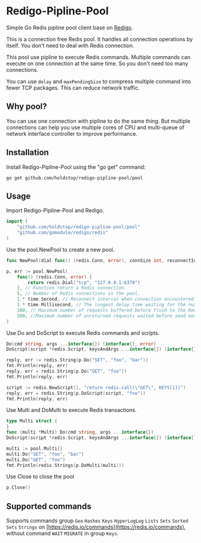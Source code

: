 Redigo-Pipline-Pool
======

Simple Go Redis pipline pool client base on [Redigo](https://github.com/gomodule/redigo).

This is a connection free Redis pool. It handles all connection operations by itself. You don't need to deal with Redis connection.

This pool use pipline to execute Redis commands. Multiple commands can execute on one connection at the same time. So you don't need too many connections.

You can use `delay` and `maxPendingSize` to compress multiple command into fewer TCP packages. This can reduce network traffic.

Why pool?
------------

You can use one connection with pipline to do the same thing. But multiple connections can help you use multiple cores of CPU and multi-queue of network interface controller to improve performance.

Installation
------------

Install Redigo-Pipline-Pool using the "go get" command:

```
go get github.com/holdstop/redigo-pipline-pool/pool
```

Usage
------------

Import Redigo-Pipline-Pool and Redigo.

```go
import (
	"github.com/holdstop/redigo-pipline-pool/pool"
	"github.com/gomodule/redigo/redis"
)
```

Use the pool.NewPool to create a new pool.

```go
func NewPool(dial func() (redis.Conn, error), connSize int, reconnectInterval time.Duration, delay time.Duration, maxPendingSize int, maxWaitingSize int) (Pool, error)
```

```go
p, err := pool.NewPool(
	func() (redis.Conn, error) {
		return redis.Dial("tcp", "127.0.0.1:6379")
	}, // Function return a Redis connection.
	5, // Number of Redis connections in the pool.
	1 * time.Second, // Reconnect interval when connection encountered non-recoverable error.
	1 * time.Millisecond, // The longest delay time waiting for the number of buffered requests to be maxPendingSize before flush to the Redis server.
	100, // Maximum number of requests buffered before flush to the Redis server. (per connection)
	500, //Maximum number of unreturned requests waited before send new requests. (per connection)
)
```

Use Do and DoScript to execute Redis commands and scripts.

```go
Do(cmd string, args ...interface{}) (interface{}, error)
DoScript(script *redis.Script, keysAndArgs ...interface{}) (interface{}, error)
```

```go
reply, err := redis.String(p.Do("SET", "foo", "bar"))
fmt.Println(reply, err)
reply, err = redis.String(p.Do("GET", "foo"))
fmt.Println(reply, err)

script := redis.NewScript(1, "return redis.call(\"GET\", KEYS[1])")
reply, err = redis.String(p.DoScript(script, "foo"))
fmt.Println(reply, err)
```

Use Multi and DoMulti to execute Redis transactions.

```go
type Multi struct {
}
func (multi *Multi) Do(cmd string, args ...interface{})
DoScript(script *redis.Script, keysAndArgs ...interface{}) (interface{}, error)
```

```go
multi := pool.Multi{}
multi.Do("SET", "foo", "bar")
multi.Do("GET", "foo")
fmt.Println(redis.Strings(p.DoMulti(multi)))
```

Use Close to close the pool

```go
p.Close()
```

Supported commands
------------

Supports commands group `Geo` `Hashes` `Keys` `HyperLogLog` `Lists` `Sets` `Sorted Sets` `Strings` on [https://redis.io/commands](https://redis.io/commands), without command `WAIT` `MIGRATE` in group `Keys`.
